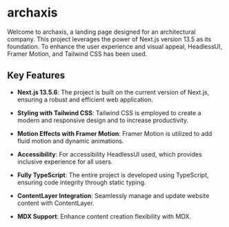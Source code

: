 # archaxis

Welcome to archaxis, a landing page designed for an architectural company. This project leverages the power of Next.js version 13.5 as its foundation. To enhance the user experience and visual appeal, HeadlessUI, Framer Motion, and Tailwind CSS has been used.

## Key Features

- **Next.js 13.5.6**: The project is built on the current version of Next.js, ensuring a robust and efficient web application.

- **Styling with Tailwind CSS**: Tailwind CSS is employed to create a modern and responsive design and to increase productivity.

- **Motion Effects with Framer Motion**: Framer Motion is utilized to add fluid motion and dynamic animations.

- **Accessibility**: For accessibility HeadlessUI used, which provides inclusive experience for all users.

- **Fully TypeScript**: The entire project is developed using TypeScript, ensuring code integrity through static typing.

- **ContentLayer Integration**: Seamlessly manage and update website content with ContentLayer.

- **MDX Support**: Enhance content creation flexibility with MDX.
